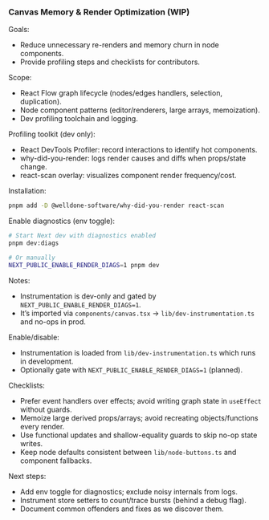 ### Canvas Memory & Render Optimization (WIP)

Goals:
- Reduce unnecessary re-renders and memory churn in node components.
- Provide profiling steps and checklists for contributors.

Scope:
- React Flow graph lifecycle (nodes/edges handlers, selection, duplication).
- Node component patterns (editor/renderers, large arrays, memoization).
- Dev profiling toolchain and logging.

Profiling toolkit (dev only):
- React DevTools Profiler: record interactions to identify hot components.
- why-did-you-render: logs render causes and diffs when props/state change.
- react-scan overlay: visualizes component render frequency/cost.

Installation:
```bash
pnpm add -D @welldone-software/why-did-you-render react-scan
```

Enable diagnostics (env toggle):
```bash
# Start Next dev with diagnostics enabled
pnpm dev:diags

# Or manually
NEXT_PUBLIC_ENABLE_RENDER_DIAGS=1 pnpm dev
```

Notes:
- Instrumentation is dev-only and gated by `NEXT_PUBLIC_ENABLE_RENDER_DIAGS=1`.
- It’s imported via `components/canvas.tsx` → `lib/dev-instrumentation.ts` and no-ops in prod.

Enable/disable:
- Instrumentation is loaded from `lib/dev-instrumentation.ts` which runs in development.
- Optionally gate with `NEXT_PUBLIC_ENABLE_RENDER_DIAGS=1` (planned).

Checklists:
- Prefer event handlers over effects; avoid writing graph state in `useEffect` without guards.
- Memoize large derived props/arrays; avoid recreating objects/functions every render.
- Use functional updates and shallow-equality guards to skip no-op state writes.
- Keep node defaults consistent between `lib/node-buttons.ts` and component fallbacks.

Next steps:
- Add env toggle for diagnostics; exclude noisy internals from logs.
- Instrument store setters to count/trace bursts (behind a debug flag).
- Document common offenders and fixes as we discover them.


